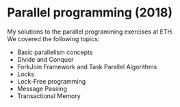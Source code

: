 # Parallel programming (2018)
My solutions to the parallel programming exercises at ETH.<br>
We covered the following topics:
- Basic parallelism concepts
- Divide and Conquer
- ForkJoin Framework and Task Parallel Algorithms
- Locks
- Lock-Free programming
- Message Passing
- Transactional Memory
